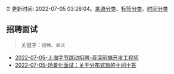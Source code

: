 :alarm_clock: 更新时间: 2022-07-05 03:26:04。[来源分类](../README.md)、[标签分类](../TAGS.md)、[时间分类](../TIMELINE.md)

## 招聘面试


> 关键字：`招聘`、`面试`



- [2022-07-05-上海字节跳动招聘-资深前端开发工程师](https://www.v2ex.com/t/864118) 
- [2022-07-05-场景化面试：关于分布式锁的十问十答](https://toutiao.io/k/1uhzu4h) 